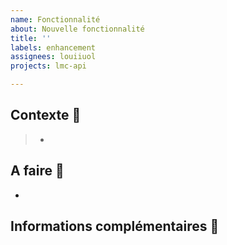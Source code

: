 ```yaml
---
name: Fonctionnalité
about: Nouvelle fonctionnalité
title: ''
labels: enhancement
assignees: louiiuol
projects: lmc-api

---
```


## Contexte 📝

> -

## A faire 💪

-

## Informations complémentaires 🔎
